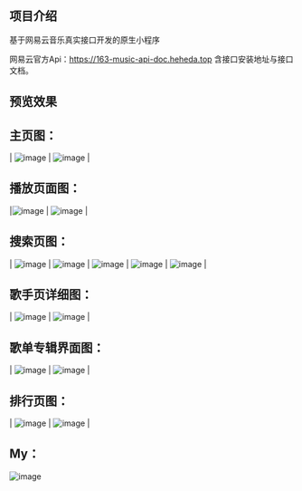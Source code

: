 ## 项目介绍
基于网易云音乐真实接口开发的原生小程序

网易云官方Api：https://163-music-api-doc.heheda.top
含接口安装地址与接口文档。

## 预览效果

## 主页图：
| ![image](worksShow/Home.png) | ![image](worksShow/Home_HotSinger.png) |

## 播放页面图：
|![image](worksShow/Play01.png) | ![image](worksShow/Play02.png) |

## 搜索页图：
| ![image](worksShow/SearchPage01.png) | 
![image](worksShow/SearchPage02.png) | ![image](worksShow/SearchPage03.png) |
![image](worksShow/SearchPage04.png) | ![image](worksShow/SearchPage05.png) |

## 歌手页详细图：
| ![image](worksShow/SingerPage.png) | ![image](worksShow/SingerMessage.png) |

## 歌单专辑界面图：
| ![image](worksShow/ListPage.png) | ![image](worksShow/ListMessagePage.png) |
## 排行页图：
| ![image](worksShow/RanKing.png) | ![image](worksShow/RanKing01.png) |

## My：
![image](worksShow/My.png)
